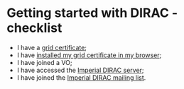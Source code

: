 # Getting started with DIRAC - checklist

* I have a <a href="https://www.gridpp.ac.uk/wiki/Grid_user_crash_course#Getting_a_grid_certificate" target="_blank">grid certificate</a>;
* I have <a href="http://ngs.ac.uk/ukca/certificates/certimport" target="_blank">installed my grid certificate in my browser</a>;
* I have joined a VO;
* I have accessed the <a href="https://dirac.gridpp.ac.uk" target="_blank">Imperial DIRAC server</a>;
* I have joined the <a href="https://mailman.ic.ac.uk/mailman/listinfo/gridpp-dirac-users" target="_blank">Imperial DIRAC mailing list</a>.


